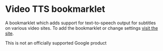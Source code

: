 # Video TTS bookmarklet

A bookmarklet which adds support for text-to-speech output for subtitles on various video sites.
To add the bookmarklet or change settings [visit the site](https://google.github.io/videotts/).

This is not an officially supported Google product

